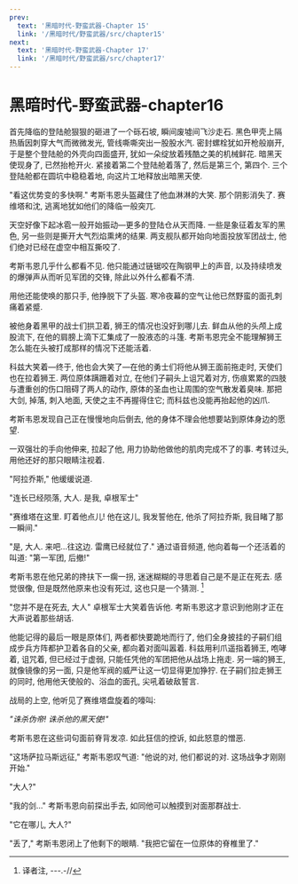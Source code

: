 ```yaml
---
prev:
  text: '黑暗时代-野蛮武器-Chapter 15'
  link: '/黑暗时代/野蛮武器/src/chapter15'
next:
  text: '黑暗时代-野蛮武器-Chapter 17'
  link: '/黑暗时代/野蛮武器/src/chapter17'
---
```


# 黑暗时代-野蛮武器-chapter16

首先降临的登陆舱狠狠的砸进了一个砾石坡, 瞬间废墟间飞沙走石. 黑色甲壳上隔热盾因刺穿大气而微微发光, 管线嘶嘶突出一股股水汽. 密封螺栓犹如开枪般崩开, 于是整个登陆舱的外壳向四面盛开, 犹如一朵绽放着残酷之美的机械鲜花. 暗黑天使现身了, 已然抬枪开火. 紧接着第二个登陆舱着落了, 然后是第三个, 第四个. 三个登陆舱都在圆坑中稳稳着地, 向这片工地释放出暗黑天使.

"看这优势变的多快啊." 考斯韦恩头盔藏住了他血淋淋的大笑. 那个阴影消失了. 赛维塔和沈, 逃离地犹如他们的降临一般突兀.

天空好像下起冰雹一般开始振动—更多的登陆仓从天而降. 一些是象征着友军的黑色, 另一些则是撕开大气烈焰熏烤的结果. 两支舰队都开始向地面投放军团战士, 他们绝对已经在虚空中相互撕咬了.

考斯韦恩几乎什么都看不见. 他只能通过链锯咬在陶钢甲上的声音, 以及持续喷发的爆弹声从而听见军团的交锋, 除此以外什么都看不清.

用他还能使唤的那只手, 他挣脱下了头盔. 寒冷夜幕的空气让他已然野蛮的面孔刺痛着紧蹙.

被他身着黑甲的战士们拱卫着, 狮王的情况也没好到哪儿去. 鲜血从他的头颅上成股流下, 在他的肩膀上滴下汇集成了一股液态的斗篷. 考斯韦恩完全不能理解狮王怎么能在头被打成那样的情况下还能活着.

科兹大笑着—终于, 他也会大笑了—在他的勇士们将他从狮王面前拖走时, 天使们也在拉着狮王. 两位原体蹒跚着对立, 在他们子嗣头上诅咒着对方, 伤痕累累的四肢与遭重创的伤口阻碍了两人的动作, 原体的圣血也让周围的空气散发着臭味. 那把大剑, 掉落, 刺入地面, 天使之主不再握得住它; 而科兹也没能再抬起他的凶爪.

考斯韦恩发现自己正在慢慢地向后倒去, 他的身体不理会他想要站到原体身边的愿望.

一双强壮的手向他伸来, 拉起了他, 用力协助他做他的肌肉完成不了的事. 考转过头, 用他还好的那只眼睛注视着.

"阿拉乔斯," 他缓缓说道.

"连长已经陨落, 大人. 是我, 卓根军士"

"赛维塔在这里. 盯着他点儿! 他在这儿, 我发誓他在, 他杀了阿拉乔斯, 我目睹了那一瞬间."

"是, 大人. 来吧…往这边. 雷鹰已经就位了." 通过语音频道, 他向着每一个还活着的叫道: "第一军团, 后撤!"

考斯韦恩在他兄弟的搀扶下一瘸一拐, 迷迷糊糊的寻思着自己是不是正在死去. 感觉很像, 但是既然他原来也没有死过, 这也只是一个猜测. [^1]

"您并不是在死去, 大人" 卓根军士大笑着告诉他. 考斯韦恩这才意识到他刚才正在大声说着那些胡话.

他能记得的最后一眼是原体们, 两者都快要跪地而行了, 他们全身披挂的子嗣们组成步兵方阵都护卫着各自的父亲, 都向着对面叫嚣着. 科兹用利爪遥指着狮王, 咆哮着, 诅咒着, 但已经过于虚弱, 只能任凭他的军团把他从战场上拖走. 另一端的狮王, 就像镜像的另一面, 只是他军阀的威严让这一切显得更加狰狞. 在子嗣们拉走狮王的同时, 他用他天使般的、浴血的面孔, 尖吼着破敌誓言.

战局的上空, 他听见了赛维塔盘旋着的嚎叫:

*"诛杀伪帝! 诛杀他的黑天使!"*

考斯韦恩在这些词句面前脊背发凉. 如此狂信的控诉, 如此怒意的憎恶.

"这场萨拉马斯远征," 考斯韦恩叹气道: "他说的对, 他们都说的对. 这场战争才刚刚开始."

"大人?"

"我的剑…" 考斯韦恩向前探出手去, 如同他可以触摸到对面那群战士.

"它在哪儿, 大人?"

"丢了," 考斯韦恩闭上了他剩下的眼睛. "我把它留在一位原体的脊椎里了."

[^1]: 译者注, ---.-//
